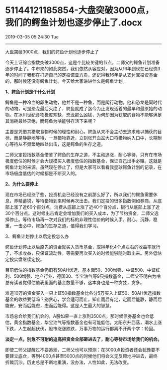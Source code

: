 # 51144121185854-大盘突破3000点，我们的鳄鱼计划也逐步停止了.docx

2019-03-05 05:24:30 Tue

----

大盘突破3000点，我们的鳄鱼计划也逐步停止了

今天上证综合指数突破3000点，这是个比较关键的节点，二师父的鳄鱼计划准备逐步停止了。牛市来的如此突然，我们依然从容应对，因为从16年到现在已经快3年的时间了我都在打造自己的定投诺亚方舟，还记得我16年是从支付宝投资基金的，那时候还没有鳄鱼计划。今天给大家讲讲什么是鳄鱼计划。

__1、鳄鱼计划是个什么计划__

鳄鱼是一种冷血的卵生动物，他并不是一种鱼，而是爬行动物。他和恐龙是同时代的动物，可是恐龙最后灭绝了，鳄鱼就成了迄今为止发现活着的最早和最原始的动物。在冰川世纪食物极度短缺，恐龙那么凶猛，为何却因为获取的食物不能够满足其消耗最终灭绝，而鳄鱼为啥能够存活下来呢？

主要是凭借其猎取食物时候的理性和耐心。鳄鱼从来不会主动去追求难以捕获的目标，而是静静地等待，一旦猎物靠近，立刻张开血盆大口将猎物纳入口中，长期耐心等待从不频繁地四处出击，这是鳄鱼的生存之道。

二师父定投指数基金借鉴了鳄鱼的生存之道，不主动追涨，耐心等待，只有在市场极度低估的时候才会大规模买入极度低估的指数基金，保证自己出手必赚。这就是鳄鱼计划的来源。虽然现在停止了，但是大家可以看看我星球鳄鱼计划的记录，在市场极度低估的时候都是不断买入的。

__2、为什么要停止__

现在市场已经涨了些，投资机会已经没有之前那么好了，所以我们的鳄鱼需要休息，养精蓄锐，等待猎物到来时候再次出击。我们定投的很多指数例如券商，从底部上涨了近60个百分点，消费从底部上涨了近40个百分点，银行从底部上涨了近30个百分点。这时候出击肯定会增加我们的买入成本，为了节约资金，二师父选择停止。等待市场再一次对我们的标的非理性估价的时候入手。耐心，沉静，稳重，一击必中，鳄鱼的生存之道，值得我们学习。

3、鳄鱼计划停止以后定投怎么办

鳄鱼计划停止以后原先的资金就买入货币基金，取得年化4个点左右的收益率就行了，不求收益，只保证流动性，等需要再次买入的时候能够随时取出来。另外低估定投实盘继续定投。

目前低估的指数基金仍旧有50AH优选、基本面50、300增强、中证500、中证红利、500增强、地产行业、德国30、华宝油气等9只指数基金，二师父不明白为啥总有读者觉得估值表里面的基金数量不够，这本身也是一种贪婪，贪多。

难道10万的资金买入一只上证50指数基金比各分5万买入上证50、50AH优选指数基金的收益要低吗？别贪心，学会适可而止，知止而后有定，定而后能静，静而后能安，安而后能虑，虑而后能得。这是人生最大的智慧。

 

市场总会给我们机会的，A股如果一直上涨到3500点，那时候债券基金也会低估，黄金指数基金，华宝油气等指数基金也有可能低估。太阳东升西落，潮水上涨下跌，人生起起伏伏，股市涨涨跌跌，万事万物的运行都离不开两个字：轮回。

__淡定一点，别急不可耐的追高把资金全部砸进去了，耐心等待市场给我们的机会。__

即使二师父提醒过不要追涨，二师父也可以预测：在3000点投资者还会犹豫要不要建立底仓，等到4000点甚至5000点的时候他们将会义无反顾地冲进去，最终折戟沉沙。历史总是不断地重演，没办法，人性如此，无法改变。

